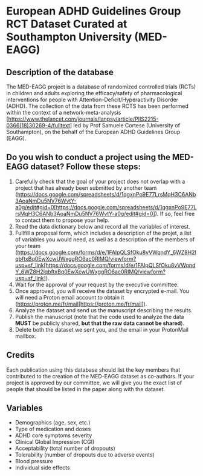 # European ADHD Guidelines Group RCT Dataset Curated at Southampton University (MED-EAGG)

## Description of the database

The MED-EAGG project is a database of randomized controlled trials (RCTs) in children and adults exploring the efficacy/safety of pharmacological interventions for people with Attention-Deficit/Hyperactivity Disorder (ADHD). The collection of the data from these RCTS has been performed within the context of a network-meta-analysis [https://www.thelancet.com/journals/lanpsy/article/PIIS2215-0366(18)30269-4/fulltext] led by Prof Samuele Cortese (University of Southampton), on the behalf of the European ADHD Guidelines Group (EAGG).

## Do you wish to conduct a project using the MED-EAGG dataset? Follow these steps:

1. Carefully check that the goal of your project does not overlap with a project that has already been submitted by another team (https://docs.google.com/spreadsheets/d/1qgxnPo9E77LrsMqH3C6ANb3AoaNmDu5NV76WvtY-a0g/edit#gid=0[https://docs.google.com/spreadsheets/d/1qgxnPo9E77LrsMqH3C6ANb3AoaNmDu5NV76WvtY-a0g/edit#gid=0]). If so, feel free to contact them to propose your help.
2. Read the data dictionary below and record all the variables of interest.
3. Fullfill a proposal form, which includes a description of the projet, a list of variables you would need, as well as a description of the members of your team (https://docs.google.com/forms/d/e/1FAIpQLSfOku8vVWqndY_6WZ8H2lqbftxBq0EwXcwUWxggRO6ac0RIMQ/viewform?usp=sf_link[https://docs.google.com/forms/d/e/1FAIpQLSfOku8vVWqndY_6WZ8H2lqbftxBq0EwXcwUWxggRO6ac0RIMQ/viewform?usp=sf_link]).
4. Wait for the approval of your request by the executive committee.
5. Once approved, you will receive the dataset by encrypted e-mail. You will need a Proton email account to obtain it (https://proton.me/fr/mail[https://proton.me/fr/mail]).
6. Analyze the dataset and send us the manuscript describing the results.
7. Publish the manuscript (note that the code used to analyze the data **MUST** be publicly shared, **but that the raw data cannot be shared**).
8. Delete both the dataset we sent you, and the email in your ProtonMail mailbox.

## Credits

Each publication using this database should list the key members that contributed to the creation of the MED-EAGG dataset as co-authors. If your project is approved by our committee, we will give you the exact list of people that should be listed in the paper along with the dataset.

## Variables

- Demographics (age, sex, etc.)
- Type of medication and doses
- ADHD core symptoms severity
- Clinical Global Impression (CGI)
- Acceptability (total number of dropouts)
- Tolerability (number of dropouts due to adverse events)
- Blood pressure
- Individual side effects